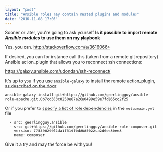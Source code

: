 ```yaml
---
layout: "post"
title: "Ansible roles may contain nested plugins and modules"
date: "2016-11-08 17:05"
---
```


Sooner or later, you're going to ask yourself **Is it possible to import remote *Ansible modules* to use them on my playbook**

Yes, you can.
http://stackoverflow.com/a/36160664

If desired, you can for instance call this (taken from a remote git repository) Ansible action_plugin that allows you to reconnect ssh connections:

https://galaxy.ansible.com/udondan/ssh-reconnect/


It's up to you if you use `ansible-galaxy` to install the remote action_plugin, [as described on the docs](http://docs.ansible.com/ansible/galaxy.html#version):



```ansible-galaxy install git+https://github.com/geerlingguy/ansible-role-apache.git,0b7cd353c0250e87a26e0499e59e7fd265cc2f25```


Or if you prefer to [specify a list of role dependencies][3a5c7b4b] in the `meta/main.yml` file

  [3a5c7b4b]: http://docs.ansible.com/ansible/galaxy.html#dependencies "Specify a list of Ansible role dependencies"

```dependencies:
  - src: geerlingguy.ansible
  - src: git+https://github.com/geerlingguy/ansible-role-composer.git
    version: 775396299f2da1f519f0d8885022ca2d6ee80ee8
    name: composer
```

Give it a try and may the force be with you!
